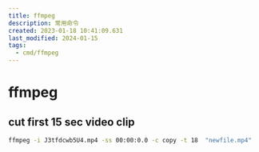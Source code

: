 ```yaml
---
title: ffmpeg
description: 常用命令
created: 2023-01-18 10:41:09.631
last_modified: 2024-01-15
tags:
  - cmd/ffmpeg
---
```


# ffmpeg

## cut first 15 sec video clip
```sh
ffmpeg -i J3tfdcwb5U4.mp4 -ss 00:00:0.0 -c copy -t 18  "newfile.mp4"
```







